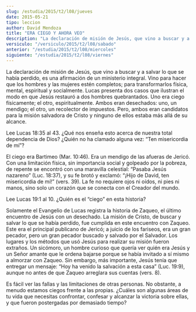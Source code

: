 ```yaml
---
slug: /estudia/2015/t2/l08/jueves
date: 2015-05-21
tipo: leccion
author: David Mendoza
title: "ERA CIEGO Y AHORA VEO"
description: "La declaración de misión de Jesús, que vino a buscar y a salvar lo que se había  perdido, es una afirmación de un ministerio integral. Vino para hacer que los  hombres y las mujeres estén completos; para transformarlos física, mental,  espiritual y socialmente."
versiculo: "/versiculo/2015/t2/l08/sabado"
anterior: "/estudia/2015/t2/l08/miercoles"
siguiente: "/estudia/2015/t2/l08/viernes"
---
```


La declaración de misión de Jesús, que vino a buscar y a salvar lo que se había perdido, es una afirmación de un ministerio integral. Vino para hacer que los hombres y las mujeres estén completos; para transformarlos física, mental, espiritual y socialmente. Lucas presenta dos casos que ilustran el modo en que Jesús restauró a dos hombres quebrantados. Uno era ciego físicamente; el otro, espiritualmente. Ambos eran desechados: uno, un mendigo; el otro, un recolector de impuestos. Pero, ambos eran candidatos para la misión salvadora de Cristo y ninguno de ellos estaba más allá de su alcance.

Lee Lucas 18:35 al 43. ¿Qué nos enseña esto acerca de nuestra total dependencia de Dios? ¿Quién no ha clamado alguna vez: “Ten misericordia de mí”?

El ciego era Bartimeo (Mar. 10:46). Era un mendigo de las afueras de Jericó. Con una limitación física, sin importancia social y golpeado por la pobreza, de repente se encontró con una maravilla celestial: “Pasaba Jesús nazareno” (Luc. 18:37), y su fe brotó y exclamó: “¡Hijo de David, ten misericordia de mí!” (vers. 39). La fe no requiere ojos ni oídos, ni pies ni manos, sino solo un corazón que se conecta con el Creador del mundo.

Lee Lucas 19:1 al 10. ¿Quién es el “ciego” en esta historia?

Solamente el Evangelio de Lucas registra la historia de Zaqueo, el último encuentro de Jesús con un desechado. La misión de Cristo, de buscar y salvar lo que se había perdido, fue cumplida en este encuentro con Zaqueo. Este era el principal publicano de Jericó; a juicio de los fariseos, era un gran pecador, pero un gran pecador buscado y salvado por el Salvador. Los lugares y los métodos que usó Jesús para realizar su misión fueron extraños. Un sicómoro, un hombre curioso que quería ver quién era Jesús y un Señor amante que le ordena bajarse porque se había invitado a sí mismo a almorzar con Zaqueo. Sin embargo, más importante, Jesús tenía que entregar un mensaje: “Hoy ha venido la salvación a esta casa” (Luc. 19:9), aunque no antes de que Zaqueo arreglara sus cuentas (vers. 8).

Es fácil ver las fallas y las limitaciones de otras personas. No obstante, a menudo estamos ciegos frente a las propias. ¿Cuáles son algunas áreas de tu vida que necesitas confrontar, confesar y alcanzar la victoria sobre ellas, y que fueron postergadas por demasiado tiempo?
